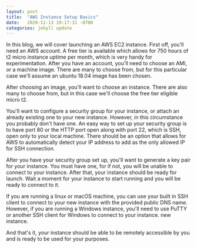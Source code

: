 ```yaml
---
layout: post
title:  "AWS Instance Setup Basics"
date:   2020-11-13 19:17:31 -0700
categories: jekyll update
---
```


In this blog, we will cover launching an AWS EC2 instance. First off, you'll need an AWS
account. A free tier is available which allows for 750 hours of t2 micro instance uptime
per month, which is very handy for experimentation. After you have an account, you'll need to
choose an AMI, or a machine image. There are many to choose from, but for this particular case
we'll assume an ubuntu 18.04 image has been chosen.

After choosing an image, you'll want to choose an instance. There are also many to choose from,
but in this case we'll choose the free tier eligible micro t2.

You'll want to configure a security group for your instance, or attach an already existing one 
to your new instance. However, in this circumstance you probably don't have one. An easy way to set up
your security group is to have port 80 or the HTTP port open along with port 22, which is SSH, open only to your local machine. There
should be an option that allows for AWS to automatically detect your IP address to add as the only allowed IP for SSH
connection. 

After you have your security group set up, you'll want to generate a key pair for your instance. You must have one, for
if not, you will be unable to connect to your instance. After that, your instance should be ready for launch. Wait a moment
for your instance to start running and you will be ready to connect to it.

If you are running a linux or macOS machine, you can use your built in SSH client to connect to your new instance with
the provided public DNS name. However, if you are running a Windows instance, you'll need to use PuTTY or another
SSH client for Windows to connect to your instance.
new instance.

And that's it, your instance should be able to be remotely accessible by you and is ready to be used for your purposes.


